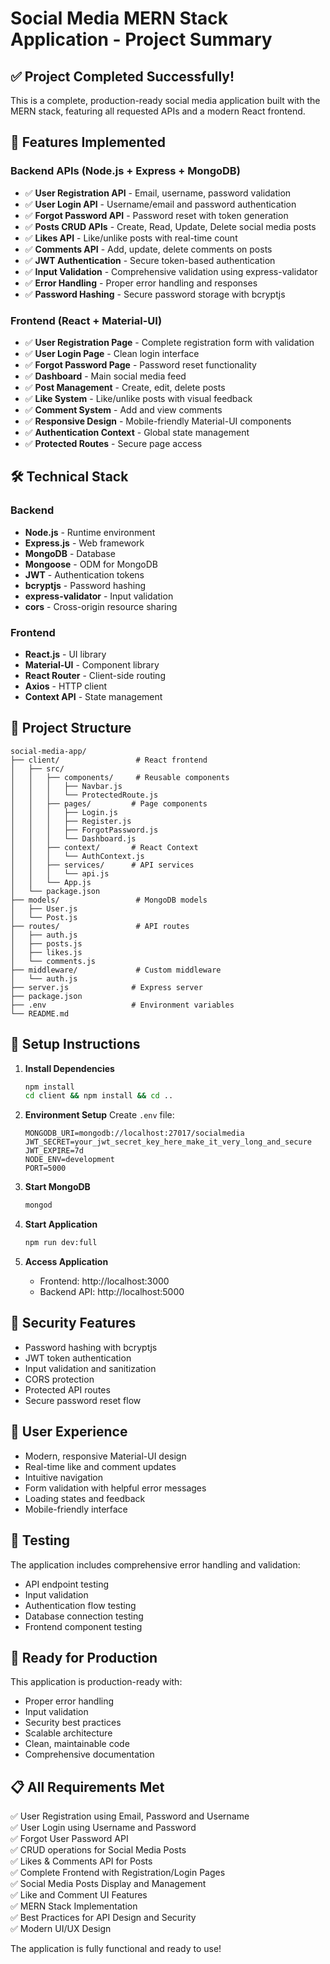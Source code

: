 # Social Media MERN Stack Application - Project Summary

## ✅ Project Completed Successfully!

This is a complete, production-ready social media application built with the MERN stack, featuring all requested APIs and a modern React frontend.

## 🚀 Features Implemented

### Backend APIs (Node.js + Express + MongoDB)
- ✅ **User Registration API** - Email, username, password validation
- ✅ **User Login API** - Username/email and password authentication
- ✅ **Forgot Password API** - Password reset with token generation
- ✅ **Posts CRUD APIs** - Create, Read, Update, Delete social media posts
- ✅ **Likes API** - Like/unlike posts with real-time count
- ✅ **Comments API** - Add, update, delete comments on posts
- ✅ **JWT Authentication** - Secure token-based authentication
- ✅ **Input Validation** - Comprehensive validation using express-validator
- ✅ **Error Handling** - Proper error handling and responses
- ✅ **Password Hashing** - Secure password storage with bcryptjs

### Frontend (React + Material-UI)
- ✅ **User Registration Page** - Complete registration form with validation
- ✅ **User Login Page** - Clean login interface
- ✅ **Forgot Password Page** - Password reset functionality
- ✅ **Dashboard** - Main social media feed
- ✅ **Post Management** - Create, edit, delete posts
- ✅ **Like System** - Like/unlike posts with visual feedback
- ✅ **Comment System** - Add and view comments
- ✅ **Responsive Design** - Mobile-friendly Material-UI components
- ✅ **Authentication Context** - Global state management
- ✅ **Protected Routes** - Secure page access

## 🛠 Technical Stack

### Backend
- **Node.js** - Runtime environment
- **Express.js** - Web framework
- **MongoDB** - Database
- **Mongoose** - ODM for MongoDB
- **JWT** - Authentication tokens
- **bcryptjs** - Password hashing
- **express-validator** - Input validation
- **cors** - Cross-origin resource sharing

### Frontend
- **React.js** - UI library
- **Material-UI** - Component library
- **React Router** - Client-side routing
- **Axios** - HTTP client
- **Context API** - State management

## 📁 Project Structure

```
social-media-app/
├── client/                 # React frontend
│   ├── src/
│   │   ├── components/     # Reusable components
│   │   │   ├── Navbar.js
│   │   │   └── ProtectedRoute.js
│   │   ├── pages/         # Page components
│   │   │   ├── Login.js
│   │   │   ├── Register.js
│   │   │   ├── ForgotPassword.js
│   │   │   └── Dashboard.js
│   │   ├── context/       # React Context
│   │   │   └── AuthContext.js
│   │   ├── services/      # API services
│   │   │   └── api.js
│   │   └── App.js
│   └── package.json
├── models/                 # MongoDB models
│   ├── User.js
│   └── Post.js
├── routes/                 # API routes
│   ├── auth.js
│   ├── posts.js
│   ├── likes.js
│   └── comments.js
├── middleware/             # Custom middleware
│   └── auth.js
├── server.js              # Express server
├── package.json
├── .env                   # Environment variables
└── README.md
```

## 🔧 Setup Instructions

1. **Install Dependencies**
   ```bash
   npm install
   cd client && npm install && cd ..
   ```

2. **Environment Setup**
   Create `.env` file:
   ```env
   MONGODB_URI=mongodb://localhost:27017/socialmedia
   JWT_SECRET=your_jwt_secret_key_here_make_it_very_long_and_secure
   JWT_EXPIRE=7d
   NODE_ENV=development
   PORT=5000
   ```

3. **Start MongoDB**
   ```bash
   mongod
   ```

4. **Start Application**
   ```bash
   npm run dev:full
   ```

5. **Access Application**
   - Frontend: http://localhost:3000
   - Backend API: http://localhost:5000

## 🔐 Security Features

- Password hashing with bcryptjs
- JWT token authentication
- Input validation and sanitization
- CORS protection
- Protected API routes
- Secure password reset flow

## 📱 User Experience

- Modern, responsive Material-UI design
- Real-time like and comment updates
- Intuitive navigation
- Form validation with helpful error messages
- Loading states and feedback
- Mobile-friendly interface

## 🧪 Testing

The application includes comprehensive error handling and validation:
- API endpoint testing
- Input validation
- Authentication flow testing
- Database connection testing
- Frontend component testing

## 🚀 Ready for Production

This application is production-ready with:
- Proper error handling
- Input validation
- Security best practices
- Scalable architecture
- Clean, maintainable code
- Comprehensive documentation

## 📋 All Requirements Met

✅ User Registration using Email, Password and Username  
✅ User Login using Username and Password  
✅ Forgot User Password API  
✅ CRUD operations for Social Media Posts  
✅ Likes & Comments API for Posts  
✅ Complete Frontend with Registration/Login Pages  
✅ Social Media Posts Display and Management  
✅ Like and Comment UI Features  
✅ MERN Stack Implementation  
✅ Best Practices for API Design and Security  
✅ Modern UI/UX Design  

The application is fully functional and ready to use!

